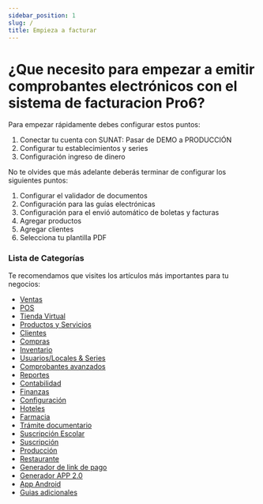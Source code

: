 ```yaml
---
sidebar_position: 1
slug: /
title: Empieza a facturar
---
```


# ¿Que necesito para empezar a emitir comprobantes electrónicos con el sistema de facturacion Pro6?

Para empezar rápidamente debes configurar estos puntos:
1. Conectar tu cuenta con SUNAT: Pasar de DEMO a PRODUCCIÓN
2. Configurar tu establecimientos y series
3. Configuración ingreso de dinero

No te olvides que más adelante deberás terminar de configurar los siguientes puntos:
1. Configurar el validador de documentos
2. Configuración para las guías electrónicas
3. Configuración para el envió automático de boletas y facturas
4. Agregar productos
5. Agregar clientes
6. Selecciona tu plantilla PDF


### Lista de Categorías
Te recomendamos que visites los artículos más importantes para tu negocios:
- [Ventas](ventas)
- [POS](pos)
- [Tienda Virtual](tienda-virtual)
- [Productos y Servicios](productos-servicios)
- [Clientes](clientes)
- [Compras](compras)
- [Inventario](inventario)
- [Usuarios/Locales & Series](usuarios-locales-series)
- [Comprobantes avanzados](comprobantes-avanzados)
- [Reportes](reportes)
- [Contabilidad](contabilidad)
- [Finanzas](finanzas)
- [Configuración](configuracion)
- [Hoteles](hoteles)
- [Farmacia](farmacia)
- [Trámite documentario](tramite-documentario)
- [Suscripción Escolar](suscripcion-escolar)
- [Suscripción](servicio-suscripcion)
- [Producción](produccion)
- [Restaurante](restaurante)
- [Generador de link de pago](generador-link-pagos)
- [Generador APP 2.0](generador-app-2)
- [App Android](app-para-facturacion)
- [Guias adicionales](guias-adicionales)